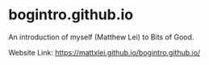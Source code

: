 # bogintro.github.io
An introduction of myself (Matthew Lei) to Bits of Good.

Website Link: https://mattxlei.github.io/bogintro.github.io/
